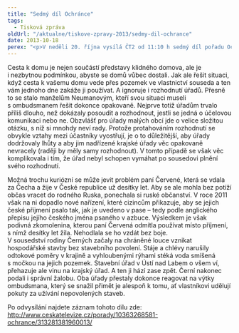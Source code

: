 ```yaml
---
title: "Sedmý díl Ochránce"
tags:
  - Tisková zpráva
oldUrl: "/aktualne/tiskove-zpravy-2013/sedmy-dil-ochrance"
date: 2013-10-18
perex: "<p>V neděli 20. října vysílá ČT2 od 11:10 h sedmý díl pořadu Ochránce. Tři příběhy tohoto dílu spojuje nejspíš trpělivost, kterou se stěžovatelé museli při jednání s úřady obrnit. První řešili problém s příjezdovou cestou přes cizí pozemek, další s anglickým přepisem svého jména a třetí se snažili zamezit nepovoleným stavbám v sousedství. Repríza tohoto dílu je na programu ČT2 tentokrát až v pátek 25. 10. v 9:10 a další opakování jsou pak zařazena do vysílání ČT2 v neděli a úterý vždy po půlnoci.</p>"
---
```


<!-- imported from the old website -->

<p>Cesta k domu je nejen součástí představy klidného domova, ale je i nezbytnou podmínkou, abyste se domů vůbec dostali. Jak ale řešit situaci, když cesta k vašemu domu vede přes pozemek ve vlastnictví souseda a ten vám jednoho dne zakáže ji používat. A ignoruje i rozhodnutí úřadů. Přesně to se stalo manželům Neumanovým, kteří svou situaci museli s ombudsmanem řešit dokonce opakovaně. Nejprve totiž úřadům trvalo příliš dlouho, než dokázaly posoudit a rozhodnout, jestli se jedná o účelovou komunikaci nebo ne. Obzvlášť pro úřady malých obcí jde o velice složitou otázku, s níž si mnohdy neví rady. Protože protahováním rozhodnutí se obvykle vztahy mezi účastníky vyostřují, je o to důležitější, aby úřady dodržovaly lhůty a aby jim nadřízené krajské úřady věc opakovaně nevracely (raději by měly samy rozhodnout). V tomto případě se však věc komplikovala i tím, že úřad nebyl schopen vymáhat po sousedovi plnění svého rozhodnutí.</p><p>Možná trochu kuriózní se může jevit problém paní Červené, která se vdala za Čecha a žije v České republice už desítky let. Aby se ale mohla bez potíží občas vracet do rodného Ruska, ponechala si ruské občanství. V roce 2011 však na ni dopadlo nové nařízení, které cizincům přikazuje, aby se jejich české příjmení psalo tak, jak je uvedeno v pase – tedy podle anglického přepisu jejího českého jména psaného v azbuce. Výsledkem je však podivná zkomolenina, kterou paní Červená odmítla používat místo příjmení, s nímž desítky let žila. Nehodlala se ho vzdát bez boje.<br />V sousedství rodiny Černých začaly na chráněné louce vznikat hospodářské stavby bez stavebního povolení. Stáje a chlévy narušily odtokové poměry v krajině a vyhloubenými rýhami stéká voda smíšená s močkou na jejich pozemek. Stavební úřad v Ústí nad Labem o všem ví, přehazuje ale vinu na krajský úřad. A ten ji hází zase zpět. Černí nakonec podali i správní žalobu. Oba úřady přestaly dokonce reagovat na výtky ombudsmana, který se snažil přimět je alespoň k tomu, ať vlastníkovi udělují pokuty za užívání nepovolených staveb.</p><p>Po odvysílání najdete záznam tohoto dílu zde: <a title="Otevření do nového okna" href="http://www.ceskatelevize.cz/porady/10363268581-ochrance/313281381960013/" target="_blank">http://www.ceskatelevize.cz/porady/10363268581-ochrance/313281381960013/</a> </p>
